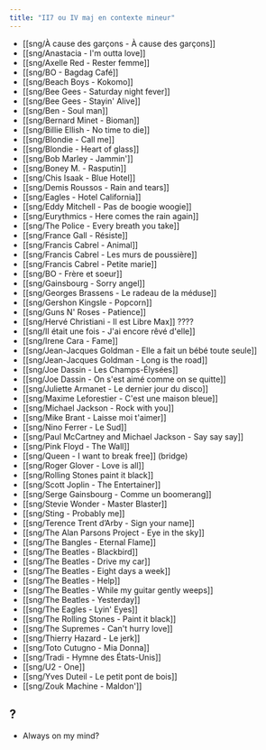 ```yaml
---
title: "II7 ou IV maj en contexte mineur"
---
```


- [[sng/À cause des garçons - À cause des garçons]]
- [[sng/Anastacia - I'm outta love]]
- [[sng/Axelle Red - Rester femme]]
- [[sng/BO - Bagdag Café]]
- [[sng/Beach Boys - Kokomo]]
- [[sng/Bee Gees - Saturday night fever]]
- [[sng/Bee Gees - Stayin' Alive]]
- [[sng/Ben - Soul man]]
- [[sng/Bernard Minet - Bioman]]
- [[sng/Billie Ellish - No time to die]]
- [[sng/Blondie - Call me]]
- [[sng/Blondie - Heart of glass]]
- [[sng/Bob Marley - Jammin']]
- [[sng/Boney M. - Rasputin]]
- [[sng/Chis Isaak - Blue Hotel]]
- [[sng/Demis Roussos - Rain and tears]]
- [[sng/Eagles - Hotel California]]
- [[sng/Eddy Mitchell - Pas de boogie woogie]]
- [[sng/Eurythmics - Here comes the rain again]]
- [[sng/The Police - Every breath you take]]
- [[sng/France Gall - Résiste]]
- [[sng/Francis Cabrel - Animal]]
- [[sng/Francis Cabrel - Les murs de poussière]]
- [[sng/Francis Cabrel - Petite marie]]
- [[sng/BO - Frère et soeur]]
- [[sng/Gainsbourg - Sorry angel]]
- [[sng/Georges Brassens - Le radeau de la méduse]]
- [[sng/Gershon Kingsle - Popcorn]]
- [[sng/Guns N' Roses - Patience]]
- [[sng/Hervé Christiani - Il est Libre Max]] ????
- [[sng/Il était une fois - J'ai encore rêvé d'elle]]
- [[sng/Irene Cara - Fame]]
- [[sng/Jean-Jacques Goldman - Elle a fait un bébé toute seule]]
- [[sng/Jean-Jacques Goldman - Long is the road]]
- [[sng/Joe Dassin - Les Champs-Élysées]]
- [[sng/Joe Dassin - On s'est aimé comme on se quitte]]
- [[sng/Juliette Armanet - Le dernier jour du disco]]
- [[sng/Maxime Leforestier - C'est une maison bleue]]
- [[sng/Michael Jackson - Rock with you]]
- [[sng/Mike Brant - Laisse moi t'aimer]]
- [[sng/Nino Ferrer - Le Sud]]
- [[sng/Paul McCartney and Michael Jackson - Say say say]]
- [[sng/Pink Floyd - The Wall]]
- [[sng/Queen - I want to break free]] (bridge)
- [[sng/Roger Glover - Love is all]]
- [[sng/Rolling Stones paint it black]]
- [[sng/Scott Joplin - The Entertainer]]
- [[sng/Serge Gainsbourg - Comme un boomerang]]
- [[sng/Stevie Wonder - Master Blaster]]
- [[sng/Sting - Probably me]]
- [[sng/Terence Trent d’Arby - Sign your name]]
- [[sng/The Alan Parsons Project - Eye in the sky]]
- [[sng/The Bangles - Eternal Flame]]
- [[sng/The Beatles - Blackbird]]
- [[sng/The Beatles - Drive my car]]
- [[sng/The Beatles - Eight days a week]]
- [[sng/The Beatles - Help]]
- [[sng/The Beatles - While my guitar gently weeps]]
- [[sng/The Beatles - Yesterday]]
- [[sng/The Eagles - Lyin' Eyes]]
- [[sng/The Rolling Stones - Paint it black]]
- [[sng/The Supremes - Can't hurry love]]
- [[sng/Thierry Hazard - Le jerk]]
- [[sng/Toto Cutugno - Mia Donna]]
- [[sng/Tradi - Hymne des États-Unis]]
- [[sng/U2 - One]]
- [[sng/Yves Duteil - Le petit pont de bois]]
- [[sng/Zouk Machine - Maldon']]

## ?

- Always on my mind?
